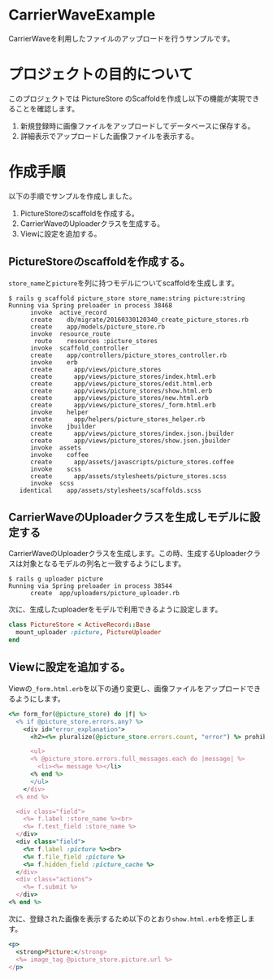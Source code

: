 # CarrierWaveExample
CarrierWaveを利用したファイルのアップロードを行うサンプルです。

# プロジェクトの目的について
このプロジェクトでは PictureStore のScaffoldを作成し以下の機能が実現できることを確認します。

1. 新規登録時に画像ファイルをアップロードしてデータベースに保存する。
1. 詳細表示でアップロードした画像ファイルを表示する。

# 作成手順
以下の手順でサンプルを作成しました。

1. PictureStoreのscaffoldを作成する。
1. CarrierWaveのUploaderクラスを生成する。
1. Viewに設定を追加する。


## PictureStoreのscaffoldを作成する。
`store_name`と`picture`を列に持つモデルについてscaffoldを生成します。

```shell
$ rails g scaffold picture_store store_name:string picture:string
Running via Spring preloader in process 38468
      invoke  active_record
      create    db/migrate/20160330120340_create_picture_stores.rb
      create    app/models/picture_store.rb
      invoke  resource_route
       route    resources :picture_stores
      invoke  scaffold_controller
      create    app/controllers/picture_stores_controller.rb
      invoke    erb
      create      app/views/picture_stores
      create      app/views/picture_stores/index.html.erb
      create      app/views/picture_stores/edit.html.erb
      create      app/views/picture_stores/show.html.erb
      create      app/views/picture_stores/new.html.erb
      create      app/views/picture_stores/_form.html.erb
      invoke    helper
      create      app/helpers/picture_stores_helper.rb
      invoke    jbuilder
      create      app/views/picture_stores/index.json.jbuilder
      create      app/views/picture_stores/show.json.jbuilder
      invoke  assets
      invoke    coffee
      create      app/assets/javascripts/picture_stores.coffee
      invoke    scss
      create      app/assets/stylesheets/picture_stores.scss
      invoke  scss
   identical    app/assets/stylesheets/scaffolds.scss

```

## CarrierWaveのUploaderクラスを生成しモデルに設定する
CarrierWaveのUploaderクラスを生成します。この時、生成するUploaderクラスは対象となるモデルの列名と一致するようにします。

```shell
$ rails g uploader picture
Running via Spring preloader in process 38544
      create  app/uploaders/picture_uploader.rb
```

次に、生成したuploaderをモデルで利用できるように設定します。

```rb
class PictureStore < ActiveRecord::Base
  mount_uploader :picture, PictureUploader
end
```

## Viewに設定を追加する。
Viewの`_form.html.erb`を以下の通り変更し、画像ファイルをアップロードできるようにします。

```rb
<%= form_for(@picture_store) do |f| %>
  <% if @picture_store.errors.any? %>
    <div id="error_explanation">
      <h2><%= pluralize(@picture_store.errors.count, "error") %> prohibited this picture_store from being saved:</h2>

      <ul>
      <% @picture_store.errors.full_messages.each do |message| %>
        <li><%= message %></li>
      <% end %>
      </ul>
    </div>
  <% end %>

  <div class="field">
    <%= f.label :store_name %><br>
    <%= f.text_field :store_name %>
  </div>
  <div class="field">
    <%= f.label :picture %><br>
    <%= f.file_field :picture %>
    <%= f.hidden_field :picture_cache %>
  </div>
  <div class="actions">
    <%= f.submit %>
  </div>
<% end %>
```

次に、登録された画像を表示するため以下のとおり`show.html.erb`を修正します。
```rb
<p>
  <strong>Picture:</strong>
  <%= image_tag @picture_store.picture.url %>
</p>
```

